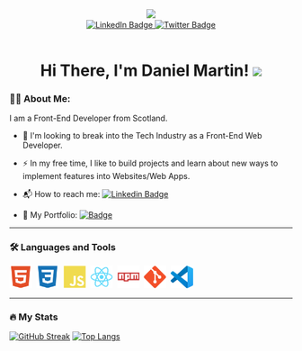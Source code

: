 <div id="header" align="center">
  <img src="https://media.giphy.com/media/M9gbBd9nbDrOTu1Mqx/giphy.gif" width="100"/>

<div id="badges">
    <a href="https://www.linkedin.com/in/daniel-martin-b1a413111/">
    <img src="https://img.shields.io/badge/LinkedIn-blue?style=for-the-badge&logo=linkedin&logoColor=white" alt="LinkedIn Badge"/>
    </a>
    <a href="https://twitter.com/DanielMartinGit">
    <img src="https://img.shields.io/badge/Twitter-blue?style=for-the-badge&logo=twitter&logoColor=white" alt="Twitter Badge"/>
    </a>
</div>

<img src="https://komarev.com/ghpvc/?username=DanielMartinGit&style=flat-square&color=blue" alt=""/>


<h1>
    Hi There, I'm Daniel Martin!
    <img src="https://media.giphy.com/media/hvRJCLFzcasrR4ia7z/giphy.gif" width="30px"/>
</h1>

</div>

### 👨‍💻 About Me:
I am a Front-End Developer  from Scotland.

- 🔭 I'm looking to break into the Tech Industry as a Front-End Web Developer.

- ⚡ In my free time, I like to build projects and learn about new ways to implement features into Websites/Web Apps.

- 📬 How to reach me: [![Linkedin Badge](https://img.shields.io/badge/-DanielMartinGit-blue?style=flat&logo=Linkedin&logoColor=white)](https://www.linkedin.com/in/daniel-martin-b1a413111/)

- 💼 My Portfolio: [![Badge](https://img.shields.io/badge/-Portfolio-blue?style=flat&logo=devdotto&logoColor=white)](https://danielmartingit.github.io/)

--- 

 ### 🛠️ Languages and Tools
 <div>
    <img src="https://github.com/devicons/devicon/blob/master/icons/html5/html5-plain.svg" title="HTML5" alt="HTML5" width="40" height="40"/>&nbsp;
    <img src="https://github.com/devicons/devicon/blob/master/icons/css3/css3-plain.svg" title="CSS3" alt="CSS3" width="40" height="40"/>&nbsp;
    <img src="https://github.com/devicons/devicon/blob/master/icons/javascript/javascript-plain.svg" title="JavaScript" alt="JavaScript" width="40" height="40"/>&nbsp;
    <img src="https://github.com/devicons/devicon/blob/master/icons/react/react-original.svg" title="React" alt="React" width="40" height="40"/>&nbsp;
    <img src="https://github.com/devicons/devicon/blob/master/icons/npm/npm-original-wordmark.svg" title="npm" alt="npm" width="40" height="40"/>&nbsp;
    <img src="https://github.com/devicons/devicon/blob/master/icons/git/git-original.svg" title="Git" alt="Git" width="40" height="40"/>&nbsp;
    <img src="https://github.com/devicons/devicon/blob/master/icons/vscode/vscode-original.svg" title="VSCode" alt="VSCode" width="40" height="40"/>&nbsp;
</div>

---

### 🔥 My Stats
[![GitHub Streak](http://github-readme-streak-stats.herokuapp.com?user=DanielMartinGit&theme=dark&hide_border=true&date_format=M%20j%5B%2C%20Y%5D)](https://git.io/streak-stats)
[![Top Langs](https://github-readme-stats.vercel.app/api/top-langs/?username=DanielMartinGit&show_icons=true&theme=dark)](https://github.com/anuraghazra/github-readme-stats)

